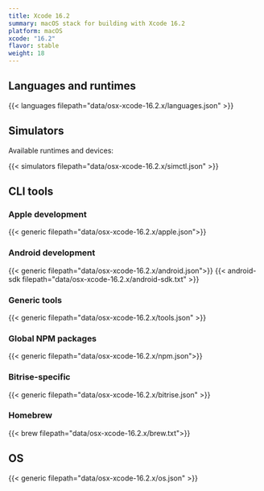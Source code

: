 ```yaml
---
title: Xcode 16.2
summary: macOS stack for building with Xcode 16.2
platform: macOS
xcode: "16.2"
flavor: stable
weight: 18
---
```


## Languages and runtimes

{{< languages filepath="data/osx-xcode-16.2.x/languages.json" >}}

## Simulators

Available runtimes and devices:

{{< simulators filepath="data/osx-xcode-16.2.x/simctl.json" >}}

## CLI tools

### Apple development

{{< generic filepath="data/osx-xcode-16.2.x/apple.json">}}

### Android development

{{< generic filepath="data/osx-xcode-16.2.x/android.json">}}
{{< android-sdk filepath="data/osx-xcode-16.2.x/android-sdk.txt" >}}

### Generic tools

{{< generic filepath="data/osx-xcode-16.2.x/tools.json" >}}

### Global NPM packages

{{< generic filepath="data/osx-xcode-16.2.x/npm.json">}}

### Bitrise-specific

{{< generic filepath="data/osx-xcode-16.2.x/bitrise.json" >}}

### Homebrew

{{< brew filepath="data/osx-xcode-16.2.x/brew.txt">}}

## OS

{{< generic filepath="data/osx-xcode-16.2.x/os.json" >}}
